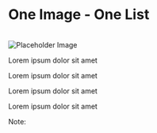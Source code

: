 # One Image - One List

<br>
<div class="container">
  
  <div class="image-column-small">
      <img src="https://via.placeholder.com/400x300" alt="Placeholder Image">
      <!-- <img src="images/copilot-stack.png" alt="Placeholder Image"> -->
  </div>

  <div class="column2">
    <p class="list-title">Lorem ipsum dolor sit amet</p>
    <p class="list-title">Lorem ipsum dolor sit amet</p>
    <p class="list-title">Lorem ipsum dolor sit amet</p>
    <p class="list-title">Lorem ipsum dolor sit amet</p>
  </div>

</div>

<!-- Add some speaker notes -->

Note:
